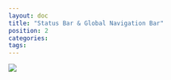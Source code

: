 ```yaml
---
layout: doc
title: "Status Bar & Global Navigation Bar"
position: 2
categories: 
tags: 
---
```


![](7-Verkhnyaya-panel_-i-nizhnyaya-panel_.png)

